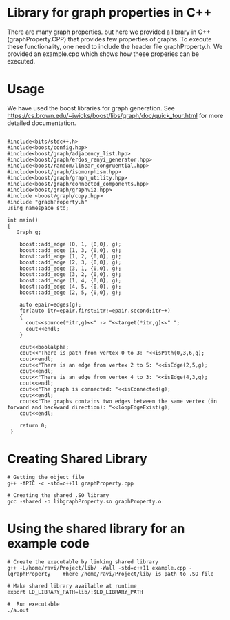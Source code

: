 # Library for graph properties in C++
There are many graph properties. but here we provided a library in C++(graphProperty.CPP) that provides few properties of graphs. To execute these functionality, one need to include the header file graphProperty.h. We provided an example.cpp which shows how these properies can be executed.

# Usage
We have used the boost libraries for graph generation. See https://cs.brown.edu/~jwicks/boost/libs/graph/doc/quick_tour.html for more detailed documentation.
```

#include<bits/stdc++.h>
#include<boost/config.hpp>
#include<boost/graph/adjacency_list.hpp>
#include<boost/graph/erdos_renyi_generator.hpp>
#include<boost/random/linear_congruential.hpp>
#include<boost/graph/isomorphism.hpp>
#include<boost/graph/graph_utility.hpp>
#include<boost/graph/connected_components.hpp>
#include<boost/graph/graphviz.hpp>
#include <boost/graph/copy.hpp>
#include "graphProperty.h"
using namespace std;
 
int main()
{
   Graph g;
 
    boost::add_edge (0, 1, {0,0}, g);
    boost::add_edge (1, 3, {0,0}, g);
    boost::add_edge (1, 2, {0,0}, g);
    boost::add_edge (2, 3, {0,0}, g);
    boost::add_edge (3, 1, {0,0}, g);
    boost::add_edge (3, 2, {0,0}, g);
    boost::add_edge (1, 4, {0,0}, g);
    boost::add_edge (4, 5, {0,0}, g);
    boost::add_edge (2, 5, {0,0}, g);
 
    auto epair=edges(g);
    for(auto itr=epair.first;itr!=epair.second;itr++)
    {
      cout<<source(*itr,g)<<" -> "<<target(*itr,g)<<" ";
      cout<<endl;
    } 
    
    cout<<boolalpha;
    cout<<"There is path from vertex 0 to 3: "<<isPath(0,3,6,g);
    cout<<endl;
    cout<<"There is an edge from vertex 2 to 5: "<<isEdge(2,5,g);
    cout<<endl;
    cout<<"There is an edge from vertex 4 to 3: "<<isEdge(4,3,g);
    cout<<endl;
    cout<<"The graph is connected: "<<isConnected(g);
    cout<<endl;
    cout<<"The graphs contains two edges between the same vertex (in forward and backward direction): "<<loopEdgeExist(g);
    cout<<endl;
    
    return 0;
 }
```
# Creating Shared Library
```
# Getting the object file
g++ -fPIC -c -std=c++11 graphProperty.cpp

# Creating the shared .SO library
gcc -shared -o libgraphProperty.so graphProperty.o

```
# Using the shared library for an example code
```
# Create the executable by linking shared library
g++ -L/home/ravi/Project/lib/ -Wall -std=c++11 example.cpp -lgraphProperty    #here /home/ravi/Project/lib/ is path to .SO file

# Make shared library available at runtime
export LD_LIBRARY_PATH=lib/:$LD_LIBRARY_PATH

#  Run executable
./a.out

```
